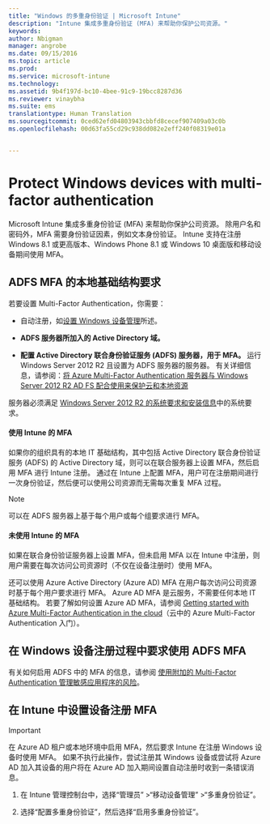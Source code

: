 ```yaml
---
title: "Windows 的多重身份验证 | Microsoft Intune"
description: "Intune 集成多重身份验证 (MFA) 来帮助你保护公司资源。"
keywords: 
author: Nbigman
manager: angrobe
ms.date: 09/15/2016
ms.topic: article
ms.prod: 
ms.service: microsoft-intune
ms.technology: 
ms.assetid: 9b4f197d-bc10-4bee-91c9-19bcc8287d36
ms.reviewer: vinaybha
ms.suite: ems
translationtype: Human Translation
ms.sourcegitcommit: 0ced62efd04803943cbbfd8cecef907409a03c0b
ms.openlocfilehash: 00d63fa55cd29c938dd082e2eff240f08319e01a


---
```


# Protect Windows devices with multi-factor authentication
Microsoft Intune 集成多重身份验证 (MFA) 来帮助你保护公司资源。 除用户名和密码外，MFA 需要身份验证因素，例如文本身份验证。 Intune 支持在注册 Windows 8.1 或更高版本、Windows Phone 8.1 或 Windows 10 桌面版和移动设备期间使用 MFA。

## ADFS MFA 的本地基础结构要求
若要设置 Multi-Factor Authentication，你需要：

-   自动注册，如[设置 Windows 设备管理](set-up-windows-device-management-with-microsoft-intune.md)所述。
-   **ADFS 服务器所加入的 Active Directory 域。**

-   **配置 Active Directory 联合身份验证服务 (ADFS) 服务器，用于 MFA。** 运行 Windows Server 2012 R2 且设置为 ADFS 服务器的服务器。 有关详细信息，请参阅：[将 Azure Multi-Factor Authentication 服务器与 Windows Server 2012 R2 AD FS 配合使用来保护云和本地资源](https://azure.microsoft.com/en-us/documentation/articles/multi-factor-authentication-get-started-adfs-w2k12/)

服务器必须满足 [Windows Server 2012 R2 的系统要求和安装信息](http://technet.microsoft.com/library/dn303418.aspx)中的系统要求。

 


#### 使用 Intune 的 MFA
如果你的组织具有的本地 IT 基础结构，其中包括 Active Directory 联合身份验证服务 (ADFS) 的 Active Directory 域，则可以在联合服务器上设置 MFA，然后启用 MFA 进行 Intune 注册。 通过在 Intune 上配置 MFA，用户可在注册期间进行一次身份验证，然后便可以使用公司资源而无需每次重复 MFA 过程。

>[!NOTE]
>可以在 ADFS 服务器上基于每个用户或每个组要求进行 MFA。  

#### 未使用 Intune 的 MFA
如果在联合身份验证服务器上设置 MFA，但未启用 MFA 以在 Intune 中注册，则用户需要在每次访问公司资源时（不仅在设备注册时）使用 MFA。

还可以使用 Azure Active Directory (Azure AD) MFA 在用户每次访问公司资源时基于每个用户要求进行 MFA。 Azure AD MFA 是云服务，不需要任何本地 IT 基础结构。 若要了解如何设置 Azure AD MFA，请参阅 [Getting started with Azure Multi-Factor Authentication in the cloud](https://azure.microsoft.com/en-us/documentation/articles/multi-factor-authentication-get-started-cloud/)（云中的 Azure Multi-Factor Authentication 入门）。

## 在 Windows 设备注册过程中要求使用 ADFS MFA
有关如何启用 ADFS 中的 MFA 的信息，请参阅 [使用附加的 Multi-Factor Authentication 管理敏感应用程序的风险](http://technet.microsoft.com/library/dn280949.aspx)。

## 在 Intune 中设置设备注册 MFA
>[!Important]  
>在 Azure AD 租户或本地环境中启用 MFA，然后要求 Intune 在注册 Windows 设备时使用 MFA。 如果不执行此操作，尝试注册其 Windows 设备或尝试将 Azure AD 加入其设备的用户将在 Azure AD 加入期间设置自动注册时收到一条错误消息。

1.  在 Intune 管理控制台中，选择“管理员” &gt;“移动设备管理” &gt;“多重身份验证”。

2.  选择“配置多重身份验证”，然后选择“启用多重身份验证”。



<!--HONumber=Sep16_HO3-->


